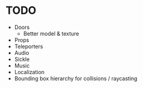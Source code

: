 # TODO
- Doors
    * Better model & texture
- Props
- Teleporters
- Audio
- Sickle
- Music
- Localization
- Bounding box hierarchy for collisions / raycasting